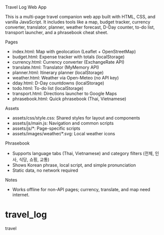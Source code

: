 Travel Log Web App

This is a multi-page travel companion web app built with HTML, CSS, and vanilla JavaScript. It includes tools like a map, budget tracker, currency converter, translator, planner, weather forecast, D-Day counter, to-do list, transport launcher, and a phrasebook cheat sheet.

Pages
- index.html: Map with geolocation (Leaflet + OpenStreetMap)
- budget.html: Expense tracker with totals (localStorage)
- currency.html: Currency converter (ExchangeRate API)
- translate.html: Translator (MyMemory API)
- planner.html: Itinerary planner (localStorage)
- weather.html: Weather via Open-Meteo (no API key)
- dday.html: D-Day countdowns (localStorage)
- todo.html: To-do list (localStorage)
- transport.html: Directions launcher to Google Maps
- phrasebook.html: Quick phrasebook (Thai, Vietnamese)

Assets
- assets/css/style.css: Shared styles for layout and components
- assets/js/main.js: Navigation and common scripts
- assets/js/*: Page-specific scripts
- assets/images/weather/*.svg: Local weather icons

Phrasebook
- Supports language tabs (Thai, Vietnamese) and category filters (전체, 인사, 식당, 쇼핑, 교통)
- Shows Korean phrase, local script, and simple pronunciation
- Static data, no network required

Notes
- Works offline for non-API pages; currency, translate, and map need internet.

# travel_log
travel
